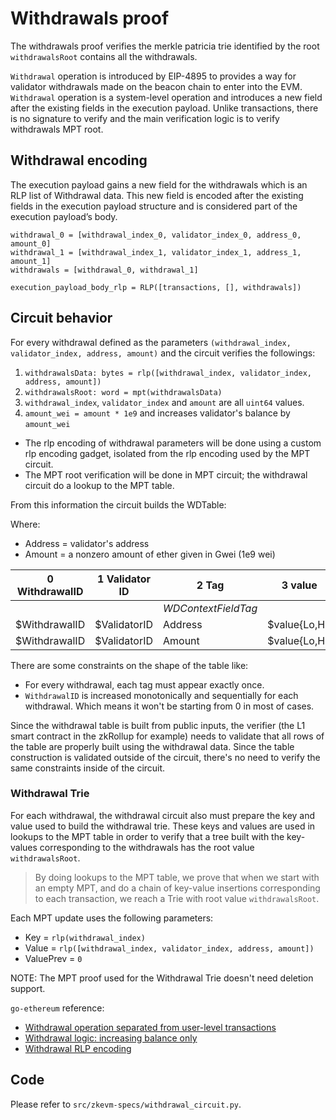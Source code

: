 # Withdrawals proof

The withdrawals proof verifies the merkle patricia trie identified by the root `withdrawalsRoot` contains all the withdrawals.

`Withdrawal` operation is introduced by EIP-4895 to provides a way for validator withdrawals made on the beacon chain to enter into the EVM. `Withdrawal` operation is a system-level operation and introduces a new field after the existing fields in the execution payload. Unlike transactions, there is no signature to verify and the main verification logic is to verify withdrawals MPT root.

## Withdrawal encoding

The execution payload gains a new field for the withdrawals which is an RLP list of Withdrawal data. This new field is encoded after the existing fields in the execution payload structure and is considered part of the execution payload’s body.

```
withdrawal_0 = [withdrawal_index_0, validator_index_0, address_0, amount_0]
withdrawal_1 = [withdrawal_index_1, validator_index_1, address_1, amount_1]
withdrawals = [withdrawal_0, withdrawal_1]

execution_payload_body_rlp = RLP([transactions, [], withdrawals])
```


## Circuit behavior

For every withdrawal defined as the parameters `(withdrawal_index, validator_index, address, amount)` and the circuit verifies the followings:

1. `withdrawalsData: bytes = rlp([withdrawal_index, validator_index, address, amount])`
2. `withdrawalsRoot: word = mpt(withdrawalsData)`
3. `withdrawal_index`, `validator_index` and `amount` are all `uint64` values.
4. `amount_wei = amount * 1e9` and increases validator's balance by `amount_wei`

- The rlp encoding of withdrawal parameters will be done using a custom rlp encoding gadget,  isolated from the rlp encoding used by the MPT circuit.
- The MPT root verification will be done in MPT circuit; the withdrawal circuit do a lookup to the MPT table.

From this information the circuit builds the WDTable:

Where:

- Address = validator's address
- Amount = a nonzero amount of ether given in Gwei (1e9 wei)

| 0 WithdrawalID | 1 Validator ID | 2 Tag               | 3 value       |
| -----------    | -------------  | ----------------    | ------------- |             
|                |                | *WDContextFieldTag* |               |
| $WithdrawalID  | $ValidatorID   | Address             | $value{Lo,Hi} |
| $WithdrawalID  | $ValidatorID   | Amount              | $value{Lo,Hi} |

There are some constraints on the shape of the table like:

- For every withdrawal, each tag must appear exactly once.
- `WithdrawalID` is increased monotonically and sequentially for each withdrawal. Which means it won't be starting from 0 in most of cases.

Since the withdrawal table is built from public inputs, the verifier (the L1 smart contract in the zkRollup for example) needs to validate that all rows of the table are properly built using the withdrawal data.  Since the table construction is validated outside of the circuit, there's no need to verify the same constraints inside of the circuit.

### Withdrawal Trie

For each withdrawal, the withdrawal circuit also must prepare the key and value used to build the withdrawal trie.  These keys and values are used in lookups to the MPT table in order to verify that a tree built with the key-values corresponding to the withdrawals has the root value `withdrawalsRoot`.

> By doing lookups to the MPT table, we prove that when we start with an empty MPT, and do a chain of key-value insertions corresponding to each transaction, we reach a Trie with root value `withdrawalsRoot`.

Each MPT update uses the following parameters:

- Key = `rlp(withdrawal_index)`
- Value = `rlp([withdrawal_index, validator_index, address, amount])`
- ValuePrev = `0`

NOTE: The MPT proof used for the Withdrawal Trie doesn't need deletion support.

`go-ethereum` reference:

- [Withdrawal operation separated from user-level transactions ](https://github.com/ethereum/go-ethereum/blob/b8adb4cb0c4989d138506531ef1966793b658c54/core/state_processor.go#L97-L102)
- [Withdrawal logic: increasing balance only](https://github.com/ethereum/go-ethereum/blob/b8adb4cb0c4989d138506531ef1966793b658c54/consensus/beacon/consensus.go#L356-L357)
- [Withdrawal RLP encoding](https://github.com/ethereum/go-ethereum/blob/b8adb4cb0c4989d138506531ef1966793b658c54/core/types/withdrawal.go#L54-L57)

## Code

Please refer to `src/zkevm-specs/withdrawal_circuit.py`.
